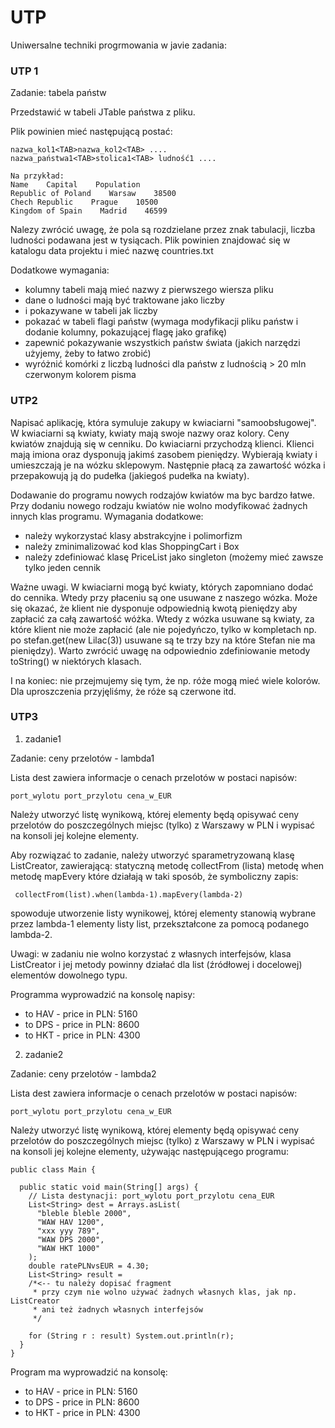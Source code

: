 # UTP
Uniwersalne techniki progrmowania w javie zadania:

### UTP 1
Zadanie: tabela państw

Przedstawić w tabeli JTable państwa z pliku.

Plik powinien mieć następującą postać:

```
nazwa_kol1<TAB>nazwa_kol2<TAB> ....
nazwa_państwa1<TAB>stolica1<TAB> ludność1 ....

Na przykład:
Name    Capital    Population
Republic of Poland    Warsaw    38500
Chech Republic    Prague    10500 
Kingdom of Spain    Madrid    46599
```

Nalezy zwrócić uwagę, że pola są rozdzielane przez znak tabulacji,  liczba ludności podawana jest w tysiącach.
Plik powinien  znajdować się w katalogu data projektu i mieć nazwę countries.txt

Dodatkowe wymagania:
- kolumny tabeli mają mieć nazwy z  pierwszego wiersza pliku
- dane o ludności mają być traktowane jako liczby
- i pokazywane w tabeli jak liczby
- pokazać w tabeli flagi państw (wymaga modyfikacji pliku państw i dodanie kolumny, pokazującej flagę jako grafikę)
- zapewnić pokazywanie wszystkich państw świata (jakich narzędzi użyjemy, żeby to łatwo zrobić)
- wyróżnić  komórki z liczbą ludności dla państw z ludnością > 20 mln czerwonym kolorem pisma

### UTP2
Napisać aplikację, która symuluje zakupy w kwiaciarni "samoobsługowej".
W kwiaciarni są kwiaty, kwiaty mają swoje nazwy oraz kolory. Ceny kwiatów znajdują się w cenniku.
Do kwiaciarni przychodzą klienci. Klienci mają imiona oraz dysponują jakimś zasobem pieniędzy. Wybierają kwiaty i umieszczają je na wózku sklepowym. Następnie płacą za zawartość wózka i przepakowują ją do pudełka (jakiegoś pudełka na kwiaty).

Dodawanie do  programu nowych rodzajów kwiatów  ma byc bardzo łatwe.
Przy dodaniu nowego rodzaju kwiatów nie wolno modyfikować żadnych innych klas programu.
Wymagania dodatkowe:
- należy wykorzystać klasy abstrakcyjne i polimorfizm
- należy zminimalizować kod klas ShoppingCart i Box
- należy zdefiniować klasę PriceList jako singleton (możemy mieć zawsze tylko jeden cennik

Ważne uwagi. 
W kwiaciarni mogą być kwiaty, których zapomniano dodać do cennika. Wtedy przy płaceniu są one usuwane z naszego wózka.
Może się okazać, że klient nie dysponuje odpowiednią kwotą pieniędzy aby zapłacić za całą zawartość wóżka. Wtedy z wózka usuwane są kwiaty, za które klient nie może zapłacić (ale nie pojedyńczo, tylko w kompletach np. po stefan.get(new Lilac(3)) usuwane są te trzy bzy na które Stefan nie ma pieniędzy).
Warto zwrócić uwagę na odpowiednio zdefiniowanie metody toString() w niektórych klasach.

I na koniec: nie przejmujemy się tym, że np. róże mogą mieć wiele kolorów. Dla uproszczenia przyjęliśmy, że róże są czerwone itd.

### UTP3
1. zadanie1

Zadanie: ceny przelotów - lambda1

Lista dest zawiera informacje o cenach przelotów w postaci napisów:
```
port_wylotu port_przylotu cena_w_EUR
```
Należy utworzyć listę wynikową, której elementy będą opisywać ceny przelotów do poszczególnych miejsc (tylko) z Warszawy w PLN i wypisać na konsoli jej kolejne elementy.

Aby rozwiązać to zadanie, należy utworzyć sparametryzowaną klasę ListCreator, zawierającą:
statyczną metodę collectFrom (lista)
metodę when
metodę mapEvery
które działają w taki sposób, że symboliczny zapis:
```
 collectFrom(list).when(lambda-1).mapEvery(lambda-2)
```
spowoduje utworzenie listy wynikowej, której elementy stanowią wybrane przez lambda-1 elementy listy list, przekształcone za pomocą podanego lambda-2.

Uwagi: 
w zadaniu nie wolno korzystać z własnych interfejsów,
klasa ListCreator i jej metody powinny działać dla list (źródłowej i docelowej) elementów dowolnego typu.

Programma wyprowadzić na konsolę napisy:
- to HAV - price in PLN: 5160
- to DPS - price in PLN: 8600
- to HKT - price in PLN: 4300

2. zadanie2

Zadanie: ceny przelotów - lambda2

Lista dest zawiera informacje o cenach przelotów w postaci napisów:
```
port_wylotu port_przylotu cena_w_EUR
```
Należy utworzyć listę wynikową, której elementy będą opisywać ceny przelotów do poszczególnych miejsc (tylko) z Warszawy w PLN i wypisać na konsoli jej kolejne elementy, używając następującego programu:
```
public class Main {

  public static void main(String[] args) {
    // Lista destynacji: port_wylotu port_przylotu cena_EUR 
    List<String> dest = Arrays.asList(
      "bleble bleble 2000",
      "WAW HAV 1200",
      "xxx yyy 789",
      "WAW DPS 2000",
      "WAW HKT 1000"
    );
    double ratePLNvsEUR = 4.30;
    List<String> result = 
    /*<-- tu należy dopisać fragment
     * przy czym nie wolno używać żadnych własnych klas, jak np. ListCreator
     * ani też żadnych własnych interfejsów
     */

    for (String r : result) System.out.println(r);
  }
}
```
Program ma wyprowadzić na konsolę:
- to HAV - price in PLN: 5160
- to DPS - price in PLN: 8600
- to HKT - price in PLN: 4300
